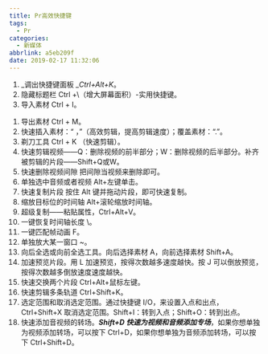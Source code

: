 ```yaml
---
title: Pr高效快捷键
tags:
  - Pr
categories:
  - 新媒体
abbrlink: a5eb209f
date: 2019-02-17 11:32:06
---
```


1. _调出快捷键面板 __Ctrl+Alt+K_。
1. 隐藏标题栏 Ctrl +\（增大屏幕面积）-实用快捷键。
1. 导入素材 Ctrl + I。

<!-- more -->

1. 导出素材 Ctrl + M。
1. 快速插入素材：“ ，”（高效剪辑，提高剪辑速度）；覆盖素材：“.”。
1. 剃刀工具 Ctrl + K （快速剪辑）。
1. 快速剪辑视频——Q：删除视频的前半部分；W：删除视频的后半部分。补齐被剪辑的片段——Shift+Q或W。
1. 快速删除视频间隙 把间隙当视频来删除即可。
1. 单独选中音频或者视频 Alt+左键单击。
1. 快速复制片段 按住 Alt 键并拖动片段，即可快速复制。
1. 缩放目标位的时间轴 Alt+滚轮缩放时间轴。
1. 超级复制——粘贴属性，Ctrl+Alt+V。
1. 一键恢复时间轴长度 \。
1. 一键匹配帧动画 F。
1. 单独放大某一窗口 ~。
1. 向后全选或向前全选工具。向后选择素材 A，向前选择素材 Shift+A。
1. 加速预览片段。用 L 加速预览，按得次数越多速度越快。按 J 可以倒放预览，按得次数越多倒放速度速度越快。
1. 快速交换两个片段 Ctrl+Alt+鼠标左键。
1. 快速剪辑多条轨道 Ctrl+Shift+K。
1. 选定范围和取消选定范围。通过快捷键 I/O，来设置入点和出点，Ctrl+Shift+X 取消选定范围。Shift+I：转到入点；Shift+O：转到出点。
1. 快速添加音视频的转场。**_Shift+D 快速为视频和音频添加专场_**，如果你想单独为视频添加转场，可以按下 Ctrl+D，如果你想单独为音频添加转场，可以按下 Ctrl+Shift+D。
